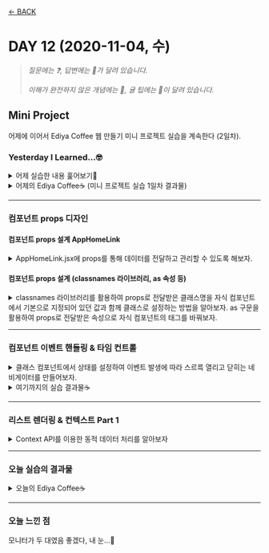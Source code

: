 [← BACK](./README.md)

# DAY 12 (2020-11-04, 수)

> _질문에는 ❓, 답변에는 🤖가 달려 있습니다._
>
> _이해가 완전하지 않은 개념에는 🤯, 귤 팁에는 🍊이 달려 있습니다._

## Mini Project
어제에 이어서 Ediya Coffee 웹 만들기 미니 프로젝트 실습을 계속한다 (2일차).

### Yesterday I Learned...🤓 

<details start>
<summary>어제 실습한 내용 훑어보기🐌</summary>

[어제](./D11.md)는 미니 프로젝트 실습을 1일차였다. 가장 먼저 CRA (Create-React-App) 커스텀 탬플릿을 사용해 신규 프로젝트를 생성하였고, 이어서 `html` 파일에 작성되어 있던 앱의 구성을 `jsx` 파일에 이식하는 과정이 주를 이루었다. 또한 각 `jsx` 파일에 적용되는 `scss` 파일을 검토하여 여러 컴포넌트의 `className`에 스타일 속성이 잘 붙었는지 확인했다.
</details>

<details start>
<summary>어제의 Ediya Coffee☕ (미니 프로젝트 실습 1일차 결과물)</summary>

![실습 1일차 결과물](./assets/week03_day11_09.gif "실습 1일차 결과물")

</details>

---

### 컴포넌트 props 디자인

#### 컴포넌트 props 설계 AppHomeLink
<details start>
<summary> AppHomeLink.jsx에 props를 통해 데이터를 전달하고 관리할 수 있도록 해보자. </summary>

`AppHomeLink.jsx` 컴포넌트는 `AppHeader.jsx` 컴포넌트의 하위에 있으며, 현재까지 작성된 두 컴포넌트의 코드 구성은 다음과 같다:
```sh
// AppHeader.jsx
import './AppHeader.scss'
import React from 'react'
import AppHomeLink from './../AppHomeLink/AppHomeLink'
import AppNavigation from './../AppNavigation/AppNavigation'

const AppHeader = () => {
  return (
    <header className="appHeader">
      <AppHomeLink />
      <AppNavigation />
    </header>
  )
}

export default AppHeader
```

```sh
// AppHomeLink.jsx
import './AppHomeLink.scss'
import React from 'react'

const AppHomeLink = () => {
  return (
    <h1 className="appHeader__brand">
      <a
        className="appHeader__homeLink"
        href="/"
        title="홈 페이지로 이동"
        target="_blank"
        rel="noopener noreferrer"
      >
        <span className="a11yHidden" lang="en">
          EDIYA COFFEE
        </span>
      </a>
    </h1>
  )
}

export default AppHomeLink
```

`props` 속성은 부모 컴포넌트에서 자식 컴포넌트로 전달된다. 지금 보고 있는 경우에서 부모 컴포넌트는 보다 상위 단계인 `AppHeader.jsx`이며 자식 컴포넌트는 `AppHomeLink.jsx`이다. `AppHomeLink.jsx`의 함수형 컴포넌트 인자에 `AppHeader.jsx`로부터 전달받을 속성 `props`를 넣어주고, 컴포넌트 내 속성이 필요한 부분에 `{ props.children }`을 작성한다. 여기서 전달받는 속성 `props`는 `AppHomeLink`의 함수형 컴포넌트 내에 기술되어 있던 `<span>` 부분이다. 한편 부모 컴포넌트에서 `AppHomeLink`를 import하여 화면상에 나타내기 위해 넣어준 구문 `<AppHomeLink />`는 다음과 같이 바꾸어 작성해주게 된다:

```sh
// AppHeader.jsx
import './AppHeader.scss'
import React from 'react'
import AppHomeLink from './../AppHomeLink/AppHomeLink'
import AppNavigation from './../AppNavigation/AppNavigation'

const AppHeader = () => {
  return (
    <header className="appHeader">
      <AppHomeLink>
        <span className="a11yHidden" lang="en">
          EDIYA COFFEE
        </span>
      </AppHomeLink>
      <AppNavigation />
    </header>
  )
}

export default AppHeader
```

또한 `props` 속성을 전달받는 것으로 변경한 `AppHomeLink` 컴포넌트의 구문은 다음과 같다:
```sh
import './AppHomeLink.scss'
import React from 'react'

const AppHomeLink = (props) => {
  return (
    <h1 className="appHeader__brand">
      <a
        className="appHeader__homeLink"
        href="/"
        title="홈 페이지로 이동"
        target="_blank"
        rel="noopener noreferrer"
      >
        {props.childeren}
      </a>
    </h1>
  )
}

export default AppHomeLink
```
서버에서 `Components`를 확인하면 `AppHomeLink`가 `props.children`로 `<span> ... </span>`을 받고 있음을 알 수 있다.<br /><br />
![props.children](./assets/week03_day12_01.png "props.children")<br /><br />

이제 위의 과정을 반복하여 `props`에 여러 속성을 전달할 수 있다. 이번에는 `AppHomeLink`의 `<a>` 안에 있던 내용 (`href`, `title`, `target`)을 `props`로 전달해보자.

```sh
// AppHeader.jsx
...

const AppHeader = () => {
  return (
    <header className="appHeader">
      <AppHomeLink href="/" title="이디야 커피 홈" external>
        <span className="a11yHidden" lang="en">
          EDIYA COFFEE
        </span>
      </AppHomeLink>
      <AppNavigation />
    </header>
  )
}

export default AppHeader
```
```sh
// AppHomeLink.jsx
...

const AppHomeLink = (props) => {
  return (
    <h1 className="appHeader__brand">
      <a
        className="appHeader__homeLink"
        href={props.href}
        title={props.title}
        target={props.external ? '_blank' : null}
        rel={props.external ? 'noopener noreferrer' : null}
      >
        {props.childeren}
      </a>
    </h1>
  )
}

export default AppHomeLink
```

`AppHomeLink.jsx`에서 `target={props.external ? '_blank' : null}` 구문의 뜻은 다음과 같다: `external`이 있을 경우는 `target`을 `_blank` 처리하고, 없을 경우는 `null`로 처리한다. `rel={props.external ? 'noopener noreferrer' : null}` 구문도 그런 식으로 해석하면 된다. 여기까지 하고 서버에서 `Elements`탭을 확인하면 화면 좌측 상단에 있는 홈 링크 이미지의 `<a>`에 다음과 같은 속성이 적용되어 있는 걸 알 수 있다:<br /><br />
![props.href...](./assets/week03_day12_02.png "props.href...")<br /><br />

사용자가 부모 컴포넌트에 해당하는 파일에 아무런 값도 설정해놓지 않아 `props`로 전달할 속성의 내용이 없는 경우를 대비(?)하여 자식 컴포넌트에서 미리 기본값을 설정해놓을 수 있다. 예를 들어, `AppHeader.jsx`에서 `<AppHomeLink>` 부분에 있던 `<span>` 구문이 없다면, 즉 `{props.children}` 대신 `AppHomeLink.jsx`를 다음과 같이 처리할 수도 있다. 

```sh
// AppHeader.jsx
...

const AppHeader = () => {
  return (
    <header className="appHeader">
      <AppHomeLink href="/" title="이디야 커피 홈" external></AppHomeLink>
      <AppNavigation />
    </header>
  )
}

export default AppHeader
```  
```sh
// AppHomeLink.jsx
...

const AppHomeLink = (props) => {
  return (
    <h1 className="appHeader__brand">
      <a
        className="appHeader__homeLink"
        href={props.href}
        title={props.title}
        target={props.external ? '_blank' : null}
        rel={props.external ? 'noopener noreferrer' : null}
      >
        {props.childeren || <span className="a11yHidden">홈 링크</span>}
      </a>
    </h1>
  )
}

export default AppHomeLink
```
아래 구문의 해석은 다음과 같다: 부모 컴포넌트로부터 전달받은 `props.children`이 있으면 그대로 적용하고, 없다면 감추기 속성인 `a11yHidden`이 적용되어 있는 '홈 링크'를 화면에 띄운다 (물론 감추기 속성이 적용되었기 때문에 눈에 보이지 않음). 
```sh
{props.childeren || <span className="a11yHidden">홈 링크</span>}
```

다음과 같이 **스프레드 연산자** { ...props}를 사용하여 자식 컴포넌트에서 `props`를 한 번에 처리할 수도 있다. 

```sh
// AppHomeLink.jsx
...

const AppHomeLink = (props) => {
  return (
    <h1 className="appHeader__brand">
      <a
        className="appHeader__homeLink"
        {...props}
        target={props.external ? '_blank' : null}
        rel={props.external ? 'noopener noreferrer' : null}
      >
        {props.childeren || <span className="a11yHidden">홈 링크</span>}
      </a>
    </h1>
  )
}

export default AppHomeLink
```

❓스프레드 연산자 다시 한 번 짚고 넘어가기<br />
🤖스프레드 연산자는 세 개의 점(...)으로 이루어진 연산자로, 몇 가지 다른 역할을 담당한다. 
<details start>
<summary>먼저 스프레드 연산자를 사용해 배열의 내용을 조합할 수 있고,</summary> \

```sh
var peaks = ["대청봉", "중청봉", "소청봉"]
var canyons = ["천불동계곡", "가야동계곡"]
var seoraksan = [...peaks, ...canyons]

console.log(seoraksan.join(',')) // 대청봉, 중청봉, 소청봉, 천불동계곡, 가양동계곡
```
</details>

<details start>
<summary>배열의 나머지 원소를 얻을 수도 있고,</summary> 

```sh
var lakes = ["경포호", "화진포", "송지호", "청초호"]
var [first, ...rest] = lakes

console.log(rest.join(",")) // "화진포, 송지호, 청초호"
```
</details>

<details start>
<summary>함수의 인자를 배열로 모을 수도 있고,</summary>

```sh
function directions(...args) {
    var [start, ...remaining] = args
    var [finish, ...stops] = remaining.reverse()

    console.log(`${args.length} 도시를 운행합니다.`)
    console.log(`${start}에서 출발합니다.`)
    console.log(`목적지는 ${finish}입니다.`)
    console.log(`중간에 ${stops.length}군데 돌립니다`)
}

directions(
    "서울",
    "수원",
    "천안",
    "대전",
    "대구",
    "부산"
)
```
</details>

<details start>
<summary>또한 객체에 사용할 수도 있다.</summary> 

```sh
var morning = {
    breakfast: "미역국",
    lunch: "삼치구이와 보리밥"
}

var dinner = "스테이크 정식"

var backpackingMeals = {
    ...morning, 
    dinner
}

console.log(backpackingMeals)

// {breakfast: "미역국", lunch: "삼치구이와 보리밥", dinner: "스테이크 정식"}
```
</details>

위에서 이야기한 스프레드 연산자의 여러 가지 기능을 조금 더 활용할 수 있다. 이를테면 아래와 같이 전달받은 속성 가운데 표준이 아니라서 오류를 발생시키는 값(`AppHeader.jsx`의 `external`)을 제외한 나머지 속성을 배열로 모을 수 있다. 

```sh
// AppHeader.jsx
...

const AppHeader = () => {
  return (
    <header className="appHeader">
      <AppHomeLink href="/" title="이디야 커피 홈" external>
        <span className="a11yHidden" lang="ko">
          EDIYA COFFEE
        </span>
      </AppHomeLink>
      <AppNavigation />
    </header>
  )
}

export default AppHeader
```
`props` 가운데 `external`과 `children`을 제외한 속성을 `domProps`로 받아 바인딩시켜 주었다.
```sh
// AppHomeLink.jsx
...

const AppHomeLink = ({ external, children, ...domProps }) => {
  return (
    <h1 className="appHeader__brand">
      <a
        {...domProps}
        className="appHeader__homeLink"
        target={external ? '_blank' : null}
        rel={external ? 'noopener noreferrer' : null}
      >
        {childeren || <span className="a11yHidden">홈 링크</span>}
      </a>
    </h1>
  )
}

export default AppHomeLink
```
아래와 같이 `prop-types`를 import하여, 부모 컴포넌트로부터 전달받은 `props`가 적절한 `datatype`을 갖도록 설정할 수 있다. 여기서는 `href`의 `datatype`이 `string`이여야 한다는 조건을 설정하고 있다.

```sh
// AppHomeLink.jsx
...
import { string } from 'prop-types'

...

AppHomeLink.propTypes = {
  href: string.isRequired,
}

export default AppHomeLink

```
</details>


#### 컴포넌트 props 설계 (classnames 라이브러리, as 속성 등)
<details start>
<summary> classnames 라이브러리를 활용하여 props로 전달받은 클래스명을 자식 컴포넌트에서 기본으로 지정되어 있던 값과 함께 클래스로 설정하는 방법을 알아보자. as 구문을 활용하여 props로 전달받은 속성으로 자식 컴포넌트의 태그를 바꿔보자. </summary>

부모 컴포넌트로부터 전달받은 속성 가운데 `className`이 있는데, 자식 컴포넌트에서 설정된 `className`값이 따로 있다면 나중에 설정된 값 (자식 컴포넌트의 설정값)으로 `className`을 덮어쓰게 된다. 부모 컴포넌트로부터 받은 값과 자식 컴포넌트에서의 기본 값 모두 `className`으로 사용하고 싶다면  `classnames`를 import하여 쉽게 구현할 수 있다. 

```sh
import classNames from 'classnames'
``` 

`AppHomeLink.jsx`에서의 `const combineClassNames = classNames('appHeader__link', className)`는 앞서 import한 `classNames`를 활용하여 부모 컴포넌트로부터 전달받은 클래스 속성인 `className`, 그리고 기본 클래스 값으로 지정한 `appHeader__link`를 모두 클래스로 하며, 이를 상수 `combineClassNames`로 설정하는 구문이다.<br /> 
한편 `const combineWrapperClassNames = classNames('appHeader__brand', wrapperClassName || '',)`는 `wrapperClassName`값이 없는 경우, 기본 클래스 값으로 설정된 `appHeader__brand`를 클래스로 할 것을 설정하는 구문이다. `wrapperClassName`은 부모 컴포넌트의 `header`에서 전달받은 속성 `wrapperProps`의 `className`값으로 만일 존재하는 경우 기본 클래스 값과 함께 `combineWrapperClassNames`로 설정된다.<br /> <br />

만약 부모 컴포넌트로부터 전달받은 속성에 따라 자식 컴포넌트의 `tag`값을 바꾸고 싶다면 어떻게 해야 할까? 이런 때에 `as`를 활용할 수 있다. `AppHeader.jsx`의 `<AppHomeLink href="/" title="이디야 커피 홈" wrapperProps={{ as: 'div', }}>` 구문은 `as`를 다른 속성과 구분지어 `wrapperProps`라는 이름으로 자식 컴포넌트에 전달하고 있으며, `AppHomeLink.jsx`에서는 `wrapperProps`의 `as`를 `WrapperComponent`라는 이름으로 받고 있다. 따라서 `WrapperComponent`를 `tag`로 하면 부모로부터 전달받은 속성대로 설정되는 `tag`값이 달라질 수 있다.<br />
그런데 부모 컴포넌트로부터 전달받은 속성이 없다면 오류가 발생하게 될 것이다. 따라서 <ins>항상 부모 컴포넌트로부터 전달받은 속성이 없는 경우를 고려하여 자식 컴포넌트에 기본 값을 설정해둘 필요가 있다.</ins> `defaultProps`를 활용하여 손쉽게 기본 값을 정해놓을 수 있다. 


```sh
// AppHeader.jsx
import './AppHeader.scss'
import React from 'react'
import AppHomeLink from './../AppHomeLink/AppHomeLink'
import AppNavigation from './../AppNavigation/AppNavigation'

const AppHeader = () => {
  return (
    <header className="appHeader">
      <AppHomeLink
        href="/"
        title="이디야 커피 홈"
        wrapperProps={{
          as: 'div',
        }}
      >
        <span className="a11yHidden" lang="ko">
          EDIYA COFFEE
        </span>
      </AppHomeLink>
      <AppNavigation />
    </header>
  )
}

export default AppHeader

```
```sh
// AppHomeLink.jsx
import './AppHomeLink.scss'
import React from 'react'
import { string } from 'prop-types'
import classNames from 'classnames'

const AppHomeLink = ({
  wrapperProps: {
    as: WrapperComponent,
    className: wrapperClassName,
    ...restWrapperProps
  },
  external,
  children,
  className,
  ...domProps
}) => {
  const combineClassNames = classNames('appHeader__homeLink', className)
  const combineWrapperClassNames = classNames(
    'appHeader__brand',
    wrapperClassName || '',
  )

  return (
    <WrapperComponent
      {...restWrapperProps}
      className={combineWrapperClassNames}
    >
      <a
        {...domProps}
        className={combineClassNames}
        target={external ? '_blank' : null}
        rel={external ? 'noopener noreferrer' : null}
      >
        {children || <span className="a11yHidden">홈 링크</span>}
      </a>
    </WrapperComponent>
  )
}

AppHomeLink.propTypes = {
  href: string.isRequired,
}


AppHomeLink.defaultProps = {
  wrapperProps: {
    as: 'h1',
  },
}

export default AppHomeLink

```

</details>

---

### 컴포넌트 이벤트 핸들링 & 타임 컨트롤

<details start>
<summary>클래스 컴포넌트에서 상태를 설정하여 이벤트 발생에 따라 스르륵 열리고 닫히는 네비게이터를 만들어보자.</summary>

![appNavigation](./assets/week03_day12_03.png "appNavigation")<br /><br />
앱의 네비게이터 역할을 하는 AppNavigation은 열리거나 닫힐 때에 따라 다른 상태를 가져야 하는 컴포넌트다. 상태를 갖기 위해서는 클래스 컴포넌트로 작성되어야 한다. <br />

> 🍊명령 팔레트(`Ctrl` + `Shift` + `P`)에서 `React Pure to Class`를 실행하여 함수형 컴포넌트를 클래스 컴포넌트로 바꾼다. <br />
> ![React Pure to Class](./assets/week03_day12_04.gif "React Pure to Class")<br />

다음과 같은 방식으로 상태 `state`를 설정해준다. <br /><br />

![state 설정](./assets/week03_day12_05.gif "state 설정")<br /><br />

네비게이터가 닫혀있을 때 `nav`의 `hidden` 속성은 `true`가 되어야 하므로 다음과 같이 설정할 수 있다. 

```sh
// AppNavigation.js
...

<nav className="appNavigation" hidden={!this.state.isOpen}>

...
```

반대로 네비게이터가 열렸을 때 `nav`의 `hidden` 속성은 `false`가 되어야 한다. 네비게이터를 클릭했을 때의 이벤트를 설정 `{this.handleOpenMenu}`하고, 클래스필드 문법을 사용해서 이벤트 객체 `e`를 전달받도록 한다. 이벤트가 발생했을 때 `state`를 바꾸기 위해 `setState` 메서드를 사용한다.

```sh
// AppNavigation.jsx
...

  handleOpenMenu = (e) => {
    this.setState({
      isOpen: true,
    })
  }

  render() {
    return (
      <Fragment>
        <button
          className="button is-open-menu"
          type="button"
          title="메뉴 열기"
          aria-label="메뉴 열기"
          onClick={this.handleOpenMenu}
        >
          <span className="ir"></span>
        </button>

        ...
```

열림을 위한 함수가 있으면 닫힘을 위한 함수도 있어야 한다. 네비게이터가 열린 상태일 때 보이는 `x` (닫힘) 버튼에 이벤트를 설정 `{this.handleCloseMenu}`한다.  

```sh
// AppNavigation.jsx
...

 handleCloseMenu = (e) => {
    this.setState({
      isOpen: false,
    })
  }

  ...

    <button
        className="button is-close-menu"
        type="button"
        title="메뉴 닫기"
        aria-label="메뉴 닫기"
        onClick={this.handleCloseMenu}
        >
            <span className="close" aria-hidden="true">
                ×
            </span>
    </button>

  ...
```

네비게이션 버튼을 클릭했을 때 스르륵 열리는 애니메이션이 구현되기 위해서는 `nav`의 `hidden` 속성이 먼저 제거된 이후에 `className`에 `is-active`가 추가되어야 한다. 반대로 스르륵 닫히는 애니메이션을 위해서는 `className`에서 `is-active`가 먼저 제거된 이후에 `hidden` 속성이 살아나야 한다.

```sh
// AppNavigation.jsx
...

state = {
    isOpen: false,
    classes: 'appNavigation',
  }

  handleOpenMenu = (e) => {
    this.setState(
      {
        isOpen: true,
      },
      () => {
        window.setTimeout(() => {
          this.setState({
            classes: 'appNavigation is-active',
          })
        }, 100)
      },
    )
  }

  handleCloseMenu = (e) => {
    this.setState(
      {
        classes: 'appNavigation',
      },
      () => {
        window.setTimeout(() => {
          this.setState({
            isOpen: false,
          })
        }, 400)
      },
    )
  }
  
...
```

</details>

<details start>
<summary>여기까지의 실습 결과물☕</summary>

![timeControl Animation](./assets/week03_day12_06.gif "timeControl Animation")
</details>

---

### 리스트 렌더링 & 컨텍스트 Part 1

<details start>
<summary>Context API를 이용한 동적 데이터 처리를 알아보자</summary>

`ediya.json`에 있는 navigation 데이터를 `AppNavigation.jsx` 컴포넌트로 import한다.
이를 React다운 방식으로 처리하기 위해서 Context를 생성 `React.createContext(value)`한 후, 컨텍스트 공급자 `<Context.Provider value={value}>`, 수요자 `<Context.Consumer>`를 통해 데이터를 공유할 수 있다.<br /><br />

`ediyaContext.js`에서는 `ediya.json`으로부터 데이터를 import한다. 그리고 `createContext()`를 통해 해당 데이터를 context로 생성한다. 
```sh
// ediyaContext.js
import data from '../api/ediya.json'
import {createContext} from 'react'

export const ediyaData = { ...data };

export default createContext(ediyaData);
```
`index.js`에서는 앞서 생성한 context를 import하여 `<Context.Provider value={value}>`를 통해 `<App>`에 있는 모든 하위 컴포넌트와 데이터를 공유할 수 있도록 한다.   
```sh
// index.js
import "react-app-polyfill/ie11";
import "styles/index.scss";
import React from "react";
import ReactDOM from "react-dom";
import App from "~/App";
import EdiyaContext, {ediyaData} from './context/ediyaContext'

ReactDOM.render(
  <EdiyaContext.Provider value={ediyaData}>
    <App />
  </EdiyaContext.Provider>, document.getElementById("reactApp"));

// 앱을 오프라인에서 작동시키고 보다 빠르게 로드 하고자 한다면?
// 아래 코드의 unregister()를 register()로 변경합니다.
// [⚠️주의! 이 방법은 몇 가지 문제를 발생할 수 있습니다.]
// 서비스 워커에 대해 자세히 알아보기: https://bit.ly/CRA-PWA
if (process.env.NODE_ENV === "production") {
  import("~/config/serviceWorker").then((serviceWorker) =>
    serviceWorker.register()
  );
}
```

서버에서 컴포넌트 구조를 보면 가장 상위에서 `Context.Provider`가 `beverage_menu`, `navigation` 등에 대한 데이터를 하위 컴포넌트들에 전달하고 있음을 확인할 수 있다. <br /><br />

![Context.Provider](./assets/week03_day12_07.png "Context.Provider")

이제 `AppNavigation` 컴포넌트에서 `Context.Provider`가 전달한 속성 가운데 하나인 `navigation`데이터를 받아 처리하는 과정이 남았다. 

```sh
// AppNavigation.js
import './AppNavigation.scss'
import React, { Component, Fragment } from 'react'
import EdiyaContext from '../../context/ediyaContext'

class AppNavigation extends React.Component {
  static contextType = EdiyaContext
  state = {
    isOpen: false,
    classes: 'appNavigation',
  }

  handleOpenMenu = (e) => {
    this.setState(
      {
        isOpen: true,
      },
      () => {
        window.setTimeout(() => {
          this.setState({
            classes: 'appNavigation is-active',
          })
        }, 100)
      },
    )
  }

  handleCloseMenu = (e) => {
    this.setState(
      {
        classes: 'appNavigation',
      },
      () => {
        window.setTimeout(() => {
          this.setState({
            isOpen: false,
          })
        }, 400)
      },
    )
  }

  render() {
    const {
      navigation: { title, items },
    } = this.context
    return (
      <Fragment>
        <button
          className="button is-open-menu"
          type="button"
          title="메뉴 열기"
          aria-label="메뉴 열기"
          onClick={this.handleOpenMenu}
        >
          <span className="ir"></span>
        </button>
        <nav className={this.state.classes} hidden={!this.state.isOpen}>
          <h2 className="a11yHidden">{title}</h2>
          <ul className="resetList">
            {items.map(({ link, text }, index) => (
              <li key={`${link}-${index}`}>
                <a href={link}>{text}</a>
              </li>
            ))}
          </ul>
          <button
            className="button is-close-menu"
            type="button"
            title="메뉴 닫기"
            aria-label="메뉴 닫기"
            onClick={this.handleCloseMenu}
          >
            <span className="close" aria-hidden="true">
              ×
            </span>
          </button>
        </nav>
      </Fragment>
    )
  }
}

export default AppNavigation

``` 
여기까지 하여 동적인 데이터 처리가 어떻게 이루어지는지 살펴보았다. 이렇게 할 경우 `json` 데이터에 변동사항이 생기면 모든 게 샤라락 알아서 처리된다.<br />

`AppNavigation.jsx` 컴포넌트에는 `button`이 두 개 있는데, 버튼 하나의 컴포넌트를 재사용하도록 해보자.

```sh
// AppButton.js
import React from 'react'
import classNames from 'classnames'

const AppButton = ({children, className, label, ...restProps}) => {
    const combineClassNames = classNames('resetButton', className)
    return (
        <button
        {...restProps}
          className={combineClassNames}
          type="button"
          title={label || null}
          aria-label={label || null}
        >
            {children}
        </button>
    )
}

export default AppButton
```

위에서 만든 `AppButton`을 불러와 아래와 같이 재사용할 수 있다. `AppButton`의 내부 속성은 재설정할 수 있다.

```sh
// AppNavigation.js
...

import AppButton from './../AppButton/AppButton'

class AppNavigation extends React.Component {
  ...

  handleOpenMenu = (e) => {
    ...
  }

  handleCloseMenu = (e) => {
    ...
  }

  render() {
    const {
      navigation: { title, items },
    } = this.context
    return (
      <Fragment>
        <AppButton
          className="is-open-menu"
          label="메뉴 열기"
          onClick={this.handleOpenMenu}
        >
          <span className="ir" />
        </AppButton>

        <nav className={this.state.classes} hidden={!this.state.isOpen}>
          ...

          <AppButton
            className="is-close-menu"
            label="메뉴 닫기"
            onClick={this.handleCloseMenu}
          >
            <span className="close" aria-hidden="true">
              ×
            </span>
          </AppButton>
        </nav>
      </Fragment>
    )
  }
}

export default AppNavigation

```

</details>

---

### 오늘 실습의 결과물

<details start>
<summary>오늘의 Ediya Coffee☕</summary>

![실습 2일차 결과물](./assets/week03_day12_08.gif "실습 2일차 결과물")
</details>

---

### 오늘 느낀 점 

모니터가 두 대였음 좋겠다, 내 눈...🤶